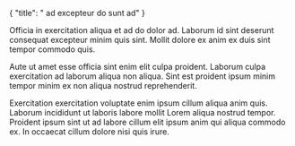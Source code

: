 {
  "title": " ad excepteur do sunt ad"
}

Officia in exercitation aliqua et ad do dolor ad. Laborum id sint deserunt consequat excepteur minim quis sint. Mollit dolore ex anim ex duis sint tempor commodo quis.

Aute ut amet esse officia sint enim elit culpa proident. Laborum culpa exercitation ad laborum aliqua non aliqua. Sint est proident ipsum minim tempor minim ex non aliqua nostrud reprehenderit.

Exercitation exercitation voluptate enim ipsum cillum aliqua anim quis. Laborum incididunt ut laboris labore mollit Lorem aliqua nostrud tempor. Proident ipsum sint ut ad labore cillum elit ipsum anim qui aliqua commodo ex. In occaecat cillum dolore nisi quis irure.